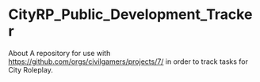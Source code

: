 # CityRP_Public_Development_Tracker
About A repository for use with https://github.com/orgs/civilgamers/projects/7/ in order to track tasks for City Roleplay.
